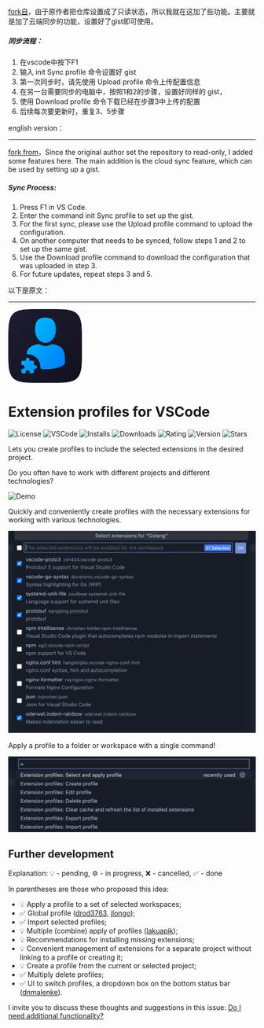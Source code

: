[fork自](https://github.com/evald24/vscode-extensions-profiles)，由于原作者把仓库设置成了只读状态，所以我就在这加了些功能。主要就是加了云端同步的功能，设置好了gist即可使用。

##### 同步流程：

1. 在vscode中按下F1
2. 输入 init Sync profile 命令设置好 gist
3. 第一次同步时，请先使用 Upload profile 命令上传配置信息
4. 在另一台需要同步的电脑中，按照1和2的步骤，设置好同样的 gist，
5. 使用 Download profile 命令下载已经在步骤3中上传的配置
6. 后续每次要更新时，重复3、5步骤



english version：

------

[fork from](https://github.com/evald24/vscode-extensions-profiles)，Since the original author set the repository to read-only, I added some features here. The main addition is the cloud sync feature, which can be used by setting up a gist.

##### Sync Process:

1. Press F1 in VS Code.
2. Enter the command init Sync profile to set up the gist.
3. For the first sync, please use the Upload profile command to upload the configuration.
4. On another computer that needs to be synced, follow steps 1 and 2 to set up the same gist.
5. Use the Download profile command to download the configuration that was uploaded in step 3.
6. For future updates, repeat steps 3 and 5.



以下是原文：

------



<img alt="Logo" src="/assets/icon.png" width="150" />

# Extension profiles for VSCode

![License](https://img.shields.io/github/license/evald24/vscode-extensions-profiles?color=blue)
![VSCode](https://img.shields.io/badge/VSCode-%5E1.57.0-blue?logo=visual-studio-code)
![Installs](https://img.shields.io/visual-studio-marketplace/i/evald24.vscode-extension-profiles?color=blue)
![Downloads](https://img.shields.io/visual-studio-marketplace/d/evald24.vscode-extension-profiles?color=blue)
![Rating](https://img.shields.io/visual-studio-marketplace/r/evald24.vscode-extension-profiles?color=blue)
![Version](https://img.shields.io/github/package-json/v/evald24/vscode-extensions-profiles?color=blue)
![Stars](https://img.shields.io/github/stars/evald24/vscode-extensions-profiles?style=social)

Lets you create profiles to include the selected extensions in the desired project.

Do you often have to work with different projects and different technologies?

![Demo](assets/vscode-extension-profiles.gif)

<!-- https://user-images.githubusercontent.com/10986227/122539241-34165180-d049-11eb-8a35-dbd3402e991f.mp4 -->

Quickly and conveniently create profiles with the necessary extensions for working with various technologies.

![Select extensions](assets/select-extensions.png)

Apply a profile to a folder or workspace with a single command!

![Commands](assets/commands.png)

## Further development

Explanation: 💡 - pending, ⚙️ ️- in progress, ❌ - cancelled, ✅ - done

In parentheses are those who proposed this idea:

- 💡 Apply a profile to a set of selected workspaces;
- ✅ Global profile ([drod3763](https://github.com/evald24/vscode-extensions-profiles/issues/1#issuecomment-895592733), [jlongo](https://github.com/evald24/vscode-extensions-profiles/issues/1#issuecomment-950224588));
- ✅ Import selected profiles;
- 💡 Multiple (combine) apply of profiles ([lakuapik](https://github.com/evald24/vscode-extensions-profiles/issues/1#issuecomment-876195053));
- 💡 Recommendations for installing missing extensions;
- 💡 Convenient management of extensions for a separate project without linking to a profile or creating it;
- 💡 Create a profile from the current or selected project;
- ✅ Multiply delete profiles;
- ✅ UI to switch profiles, a dropdown box on the bottom status bar ([dnmalenke](https://github.com/evald24/vscode-extensions-profiles/issues/1#issuecomment-1058163192)).

I invite you to discuss these thoughts and suggestions in this issue: [Do I need additional functionality?](https://github.com/evald24/vscode-extensions-profiles/issues/1)

